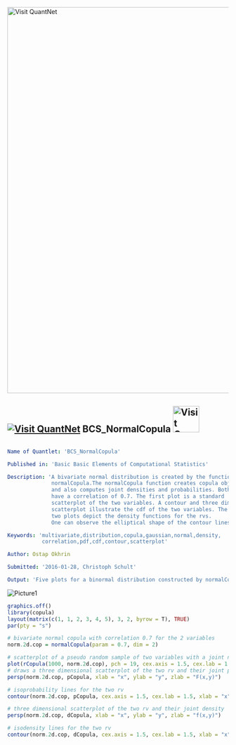 
[<img src="https://github.com/QuantLet/Styleguide-and-FAQ/blob/master/pictures/banner.png" width="880" alt="Visit QuantNet">](http://quantlet.de/index.php?p=info)

## [<img src="https://github.com/QuantLet/Styleguide-and-Validation-procedure/blob/master/pictures/qloqo.png" alt="Visit QuantNet">](http://quantlet.de/) **BCS_NormalCopula** [<img src="https://github.com/QuantLet/Styleguide-and-Validation-procedure/blob/master/pictures/QN2.png" width="60" alt="Visit QuantNet 2.0">](http://quantlet.de/d3/ia)

```yaml

Name of Quantlet: 'BCS_NormalCopula'

Published in: 'Basic Basic Elements of Computational Statistics'

Description: 'A bivariate normal distribution is created by the function
              normalCopula.The normalCopula function creates copula objects
              and also computes joint densities and probabilities. Both rv
              have a correlation of 0.7. The first plot is a standard
              scatterplot of the two variables. A contour and three dimensional
              scatterplot illustrate the cdf of the two variables. The last
              two plots depict the density functions for the rvs.
              One can observe the elliptical shape of the contour lines.'

Keywords: 'multivariate,distribution,copula,gaussian,normal,density,
           correlation,pdf,cdf,contour,scatterplot'

Author: Ostap Okhrin

Submitted: '2016-01-28, Christoph Schult'

Output: 'Five plots for a binormal distribution constructed by normalCopula.'
```

![Picture1](BCS_NormalCopula.png)


```r
graphics.off()
library(copula)
layout(matrix(c(1, 1, 2, 3, 4, 5), 3, 2, byrow = T), TRUE)
par(pty = "s")

# bivariate normal copula with correlation 0.7 for the 2 variables
norm.2d.cop = normalCopula(param = 0.7, dim = 2)

# scatterplot of a pseudo random sample of two variables with a joint normal distribution
plot(rCopula(1000, norm.2d.cop), pch = 19, cex.axis = 1.5, cex.lab = 1.5, xlab = "x", ylab = "y")
# draws a three dimensional scatterplot of the two rv and their joint probability
persp(norm.2d.cop, pCopula, xlab = "x", ylab = "y", zlab = "F(x,y)")

# isoprobability lines for the two rv
contour(norm.2d.cop, pCopula, cex.axis = 1.5, cex.lab = 1.5, xlab = "x", ylab = "y")

# three dimensional scatterplot of the two rv and their joint density
persp(norm.2d.cop, dCopula, xlab = "x", ylab = "y", zlab = "f(x,y)")

# isodensity lines for the two rv
contour(norm.2d.cop, dCopula, cex.axis = 1.5, cex.lab = 1.5, xlab = "x", ylab = "y")
```
